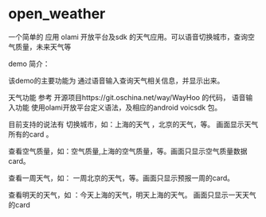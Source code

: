 # open_weather
一个简单的 应用 olami 开放平台及sdk 的天气应用。可以语音切换城市，查询空气质量，未来天气等



demo 简介：

该demo的主要功能为 通过语音输入查询天气相关信息，并显示出来。

天气功能 参考 开源项目https://git.oschina.net/way/WayHoo 的代码，
语音输入功能 使用olami开放平台定义语法，及相应的android voicsdk 包。

目前支持的说法有 切换城市，如：上海的天气 ，北京的天气，等。 画面显示天气所有的card 。

查看空气质量，如：空气质量,上海的空气质量，等。画面只显示空气质量数据card。

查看一周天气，如： 一周北京的天气，等。画面只显示预报一周的card。

查看明天的天气，如 ：今天上海的天气，明天上海的天气。 画面只显示一天天气的card
